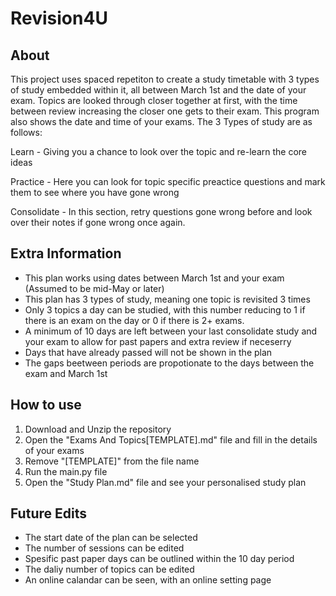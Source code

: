 # Revision4U

## About

This project uses spaced repetiton to create a study timetable with 3 types of study embedded within it, all between March 1st and the date of your exam. Topics are looked through closer together at first, with the time between review increasing the closer one gets to their exam. This program also shows the date and time of your exams.
The 3 Types of study are as follows:

Learn - Giving you a chance to look over the topic and re-learn the core ideas

Practice - Here you can look for topic specific preactice questions and mark them to see where you have gone wrong

Consolidate - In this section, retry questions gone wrong before and look over their notes if gone wrong once again.

## Extra Information
- This plan works using dates between March 1st and your exam (Assumed to be mid-May or later)
- This plan has 3 types of study, meaning one topic is revisited 3 times
- Only 3 topics a day can be studied, with this number reducing to 1 if there is an exam on the day or 0 if there is 2+ exams.
- A minimum of 10 days are left between your last consolidate study and your exam to allow for past papers and extra review if neceserry
- Days that have already passed will not be shown in the plan
- The gaps beetween periods are propotionate to the days between the exam and March 1st

## How to use

1. Download and Unzip the repository
2. Open the "Exams And Topics\[TEMPLATE].md" file and fill in the details of your exams
3. Remove "\[TEMPLATE]" from the file name
4. Run the main.py file
5. Open the "Study Plan.md" file and see your personalised study plan

## Future Edits
- The start date of the plan can be selected
- The number of sessions can be edited
- Spesific past paper days can be outlined within the 10 day period
- The daliy number of topics can be edited
- An online calandar can be seen, with an online setting page
